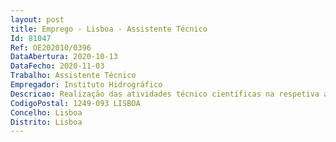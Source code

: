 ```yaml
--- 
layout: post
title: Emprego - Lisboa - Assistente Técnico
Id: 81047
Ref: OE202010/0396
DataAbertura: 2020-10-13
DataFecho: 2020-11-03
Trabalho: Assistente Técnico
Empregador: Instituto Hidrográfico
Descricao: Realização das atividades técnico científicas na respetiva área técnica, às quais corresponde o grau de complexidade 2, nos seguintes domínios de atividade  executar os procedimentos analíticos associados aos ensaios laboratoriais, de acordo com as normas e procedimentos em vigor  assegurar a atualização de todos os registos laboratoriais de acordo com matriz de qualificações e outros documentos e procedimentos normativos em vigor nos setores laboratoriais  verificar e requisitar reagentes e consumíveis para a realização dos ensaios laboratoriais  garantir a manutenção da limpeza e arrumação do laboratório  participar em campanhas de monitorização do meio marinho  participar nos trabalhos de desenvolvimento de novas metodologias de análise laboratorial  participar nos trabalhos de validação e desenvolvimento de novas metodologias  verificar e assegurar o controlo de qualidade dos resultados dos ensaios realizados  detetar e reportar situações de trabalho não conforme na realização dos ensaios laboratoriais.
CodigoPostal: 1249-093 LISBOA
Concelho: Lisboa
Distrito: Lisboa
--- 
```

